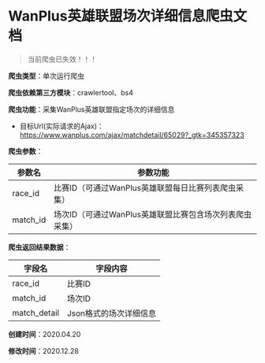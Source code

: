 # WanPlus英雄联盟场次详细信息爬虫文档

> 当前爬虫已失效！！！

**爬虫类型**：单次运行爬虫

**爬虫依赖第三方模块**：crawlertool、bs4

**爬虫功能**：采集WanPlus英雄联盟指定场次的详细信息

* 目标Url(实际请求的Ajax)：https://www.wanplus.com/ajax/matchdetail/65029?_gtk=345357323

**爬虫参数**：

| 参数名   | 参数功能                                                |
| -------- | ------------------------------------------------------- |
| race_id  | 比赛ID（可通过WanPlus英雄联盟每日比赛列表爬虫采集）     |
| match_id | 场次ID（可通过WanPlus英雄联盟比赛包含场次列表爬虫采集） |

**爬虫返回结果数据**：

| 字段名       | 字段内容               |
| ------------ | ---------------------- |
| race_id      | 比赛ID                 |
| match_id     | 场次ID                 |
| match_detail | Json格式的场次详细信息 |

**创建时间**：2020.04.20

**修改时间**：2020.12.28